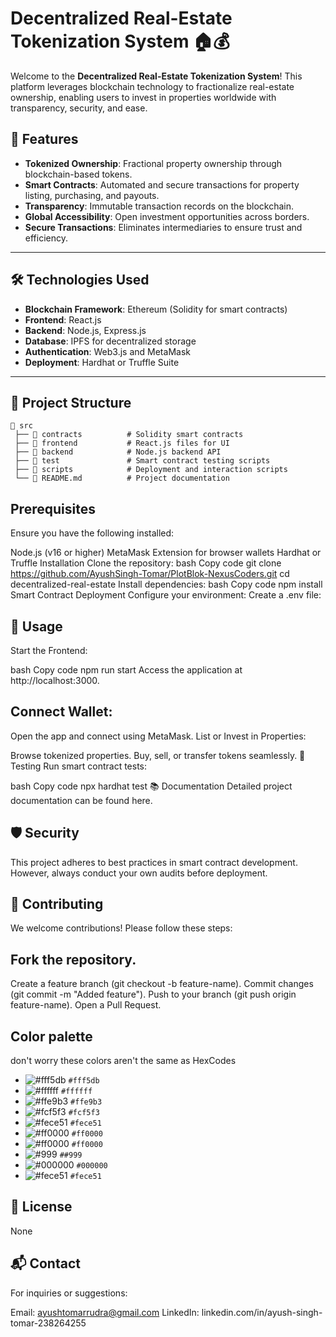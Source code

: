 # Decentralized Real-Estate Tokenization System 🏠💰

Welcome to the **Decentralized Real-Estate Tokenization System**! This platform leverages blockchain technology to fractionalize real-estate ownership, enabling users to invest in properties worldwide with transparency, security, and ease. 

## 🚀 Features
- **Tokenized Ownership**: Fractional property ownership through blockchain-based tokens.
- **Smart Contracts**: Automated and secure transactions for property listing, purchasing, and payouts.
- **Transparency**: Immutable transaction records on the blockchain.
- **Global Accessibility**: Open investment opportunities across borders.
- **Secure Transactions**: Eliminates intermediaries to ensure trust and efficiency.

---

## 🛠️ Technologies Used
- **Blockchain Framework**: Ethereum (Solidity for smart contracts)
- **Frontend**: React.js
- **Backend**: Node.js, Express.js
- **Database**: IPFS for decentralized storage
- **Authentication**: Web3.js and MetaMask
- **Deployment**: Hardhat or Truffle Suite

---

## 📑 Project Structure
```plaintext
📂 src
 ├── 📁 contracts          # Solidity smart contracts
 ├── 📁 frontend           # React.js files for UI
 ├── 📁 backend            # Node.js backend API
 ├── 📁 test               # Smart contract testing scripts
 ├── 📁 scripts            # Deployment and interaction scripts
 └── 📄 README.md          # Project documentation
```
## Prerequisites

Ensure you have the following installed:

Node.js (v16 or higher)
MetaMask Extension for browser wallets
Hardhat or Truffle
Installation
Clone the repository:
bash
Copy code
git clone https://github.com/AyushSingh-Tomar/PlotBlok-NexusCoders.git
cd decentralized-real-estate
Install dependencies:
bash
Copy code
npm install
Smart Contract Deployment
Configure your environment:
Create a .env file:

## 🔧 Usage
Start the Frontend:

bash
Copy code
npm run start
Access the application at http://localhost:3000.

## Connect Wallet:

Open the app and connect using MetaMask.
List or Invest in Properties:

Browse tokenized properties.
Buy, sell, or transfer tokens seamlessly.
🧪 Testing
Run smart contract tests:

bash
Copy code
npx hardhat test
📚 Documentation
Detailed project documentation can be found here.

## 🛡️ Security
This project adheres to best practices in smart contract development. However, always conduct your own audits before deployment.

## 🤝 Contributing
We welcome contributions! Please follow these steps:

## Fork the repository.
Create a feature branch (git checkout -b feature-name).
Commit changes (git commit -m "Added feature").
Push to your branch (git push origin feature-name).
Open a Pull Request.

## Color palette 
don't worry these colors aren't the same as HexCodes
- ![#fff5db](https://placehold.co/15x15/f03c15/f03c15.png) `#fff5db`
- ![#ffffff](https://placehold.co/15x15/c5f015/c5f015.png) `#ffffff`
- ![#ffe9b3](https://placehold.co/15x15/1589F0/1589F0.png) `#ffe9b3`
- ![#fcf5f3](https://placehold.co/15x15/1589F0/1589F0.png) `#fcf5f3`
- ![#fece51](https://placehold.co/15x15/1589F0/1589F0.png) `#fece51`
- ![#ff0000](https://placehold.co/15x15/1589F0/1589F0.png) `#ff0000`
- ![#ff0000](https://placehold.co/15x15/1589F0/1589F0.png) `#ff0000`
- ![#999](https://placehold.co/15x15/1589F0/1589F0.png) `##999`
- ![#000000](https://placehold.co/15x15/1589F0/1589F0.png) `#000000`
- ![#fece51](https://placehold.co/15x15/1589F0/1589F0.png) `#fece51`
## 📝 License
None

## 📬 Contact
For inquiries or suggestions:

Email: ayushtomarrudra@gmail.com
LinkedIn: linkedin.com/in/ayush-singh-tomar-238264255
